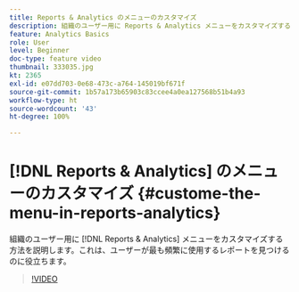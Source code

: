 ```yaml
---
title: Reports & Analytics のメニューのカスタマイズ
description: 組織のユーザー用に Reports & Analytics メニューをカスタマイズする方法を説明します。
feature: Analytics Basics
role: User
level: Beginner
doc-type: feature video
thumbnail: 333035.jpg
kt: 2365
exl-id: e07dd703-0e68-473c-a764-145019bf671f
source-git-commit: 1b57a173b65903c83ccee4a0ea127568b51b4a93
workflow-type: ht
source-wordcount: '43'
ht-degree: 100%

---
```


# [!DNL Reports & Analytics] のメニューのカスタマイズ {#custome-the-menu-in-reports-analytics}

組織のユーザー用に [!DNL Reports & Analytics] メニューをカスタマイズする方法を説明します。これは、ユーザーが最も頻繁に使用するレポートを見つけるのに役立ちます。

>[!VIDEO](https://video.tv.adobe.com/v/333035/?quality=12)
